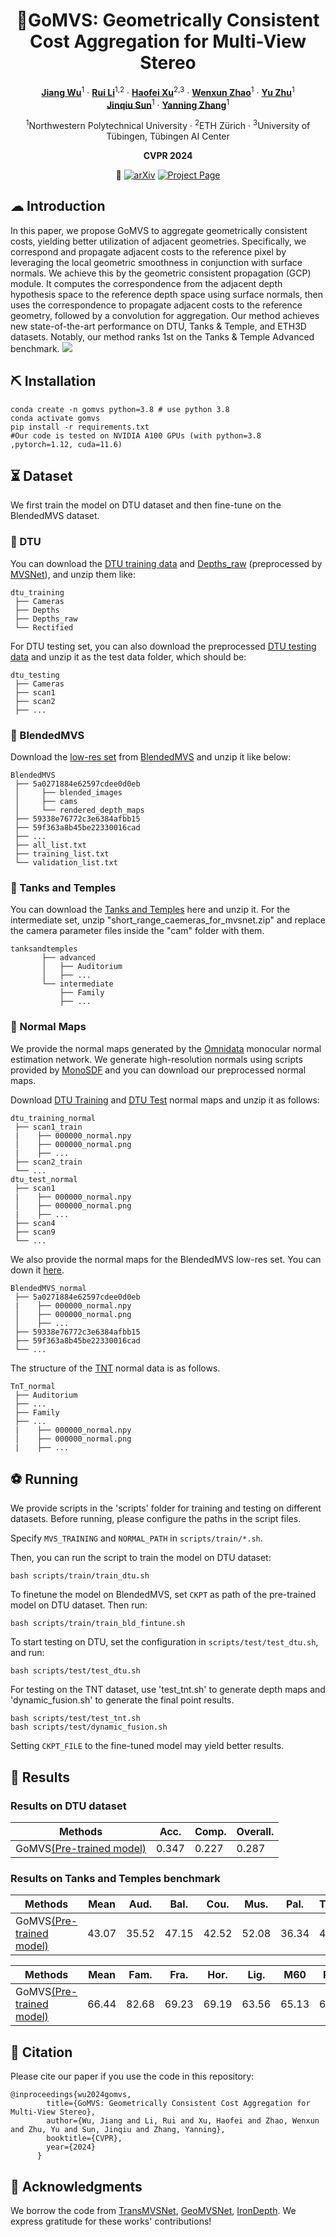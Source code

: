 
<div align="center">
<h1>🦿GoMVS: Geometrically Consistent Cost Aggregation for Multi-View Stereo</h1>

[**Jiang Wu**]()<sup>1</sup> · [**Rui Li**](https://ruili3.github.io/)<sup>1,2</sup> · [**Haofei Xu**](https://haofeixu.github.io)<sup>2,3</sup> · [**Wenxun Zhao**](https://github.com/adaxun/)<sup>1</sup> · [**Yu Zhu**]()<sup>1</sup> <br>
[**Jinqiu Sun**]()<sup>1</sup> · [**Yanning Zhang**]()<sup>1</sup>

<sup>1</sup>Northwestern Polytechnical University  · <sup>2</sup>ETH Zürich  · <sup>3</sup>University of Tübingen, Tübingen AI Center

**CVPR 2024**

💨
<a href='https://arxiv.org/abs/2404.07992'><img src='https://img.shields.io/badge/arXiv-GoMVS-red' alt='arXiv'></a>
<a href='https://wuuu3511.github.io/gomvs'><img src='https://img.shields.io/badge/Project_Page-GoMVS-yellow' alt='Project Page'></a>
</div>


## ☁ Introduction
In this paper,
we propose GoMVS to aggregate geometrically consistent costs, yielding better utilization of adjacent geometries. Specifically, we correspond and propagate adjacent costs to the reference pixel by leveraging the local geometric smoothness in conjunction with surface normals. We achieve this by the geometric consistent propagation (GCP) module. It computes the correspondence from the adjacent
depth hypothesis space to the reference depth space using surface normals, then uses the correspondence to propagate adjacent costs to the reference geometry, followed by a convolution for aggregation. Our method achieves new
state-of-the-art performance on DTU, Tanks & Temple, and ETH3D datasets. Notably, our method ranks 1st on the
Tanks & Temple Advanced benchmark.
![](assets/overview.png)


## ⛏ Installation
```
conda create -n gomvs python=3.8 # use python 3.8
conda activate gomvs
pip install -r requirements.txt
#Our code is tested on NVIDIA A100 GPUs (with python=3.8 ,pytorch=1.12, cuda=11.6)
```

## ⏳ Dataset
We first train the model on DTU dataset and then fine-tune on the BlendedMVS dataset.

### 💾	 DTU
You can download the [DTU training data](https://drive.google.com/file/d/1eDjh-_bxKKnEuz5h-HXS7EDJn59clx6V/view)
 and [Depths_raw](https://virutalbuy-public.oss-cn-hangzhou.aliyuncs.com/share/cascade-stereo/CasMVSNet/dtu_data/dtu_train_hr/Depths_raw.zip)
 (preprocessed by [MVSNet](https://github.com/YoYo000/MVSNet)), and unzip them like:
```
dtu_training
 ├── Cameras
 ├── Depths
 ├── Depths_raw
 └── Rectified
```
For DTU testing set, you can also download the preprocessed [DTU testing data](https://drive.google.com/open?id=135oKPefcPTsdtLRzoDAQtPpHuoIrpRI_) and unzip it as the test data folder, which should be:
```
dtu_testing                            
 ├── Cameras                  
 ├── scan1                   
 ├── scan2               
 ├── ...
```
### 💾	 BlendedMVS
Download the [low-res set](https://drive.google.com/file/d/1ilxls-VJNvJnB7IaFj7P0ehMPr7ikRCb/view) from [BlendedMVS](https://github.com/YoYo000/BlendedMVS) and unzip it like below:

```
BlendedMVS
 ├── 5a0271884e62597cdee0d0eb
 │     ├── blended_images
 │     ├── cams
 │     └── rendered_depth_maps
 ├── 59338e76772c3e6384afbb15
 ├── 59f363a8b45be22330016cad
 ├── ...
 ├── all_list.txt
 ├── training_list.txt
 └── validation_list.txt
```
### 💾	 Tanks and Temples
You can download the [Tanks and Temples](https://drive.google.com/file/d/1YArOJaX9WVLJh4757uE8AEREYkgszrCo/view) here and unzip it. 
For the intermediate set, unzip "short_range_caemeras_for_mvsnet.zip" and replace the camera parameter files inside the "cam" folder with them.
```
tanksandtemples                            
       ├── advanced                   
       │   ├── Auditorium         
       │   ├── ...    
       └── intermediate  
           ├── Family
           ├── ... 
 ```
### 💾	 Normal Maps
We provide the normal maps generated by the [Omnidata](https://github.com/EPFL-VILAB/omnidata) monocular normal estimation network.
We generate high-resolution normals using scripts provided by [MonoSDF](https://github.com/autonomousvision/monosdf) and you can download our preprocessed normal maps.

Download [DTU Training](https://pan.baidu.com/s/1rck2X0bEDpD2Nbu1PjB56w?pwd=pswc) and [DTU Test](https://pan.baidu.com/s/1gNeNcHZvtMKI74sSsbY5QA?pwd=asdg) normal maps and unzip it as follows:
```
dtu_training_normal
 ├── scan1_train
 |    ├── 000000_normal.npy         
 │    ├── 000000_normal.png
 |    ├── ...
 ├── scan2_train
 └── ...
dtu_test_normal
 ├── scan1
 |    ├── 000000_normal.npy         
 │    ├── 000000_normal.png
 |    ├── ...
 ├── scan4
 ├── scan9
 └── ...
```
We also provide the normal maps for the BlendedMVS low-res set.
You can down it [here](https://pan.baidu.com/s/188SLzwcu309_ehp9DYp5Mg?pwd=h5qr).
```
BlendedMVS_normal                             
 ├── 5a0271884e62597cdee0d0eb
 |    ├── 000000_normal.npy         
 │    ├── 000000_normal.png
 │    ├── ...
 ├── 59338e76772c3e6384afbb15
 ├── 59f363a8b45be22330016cad
 └── ...
```
The structure of the [TNT](https://pan.baidu.com/s/17i2wOzl0s0uwF2SMXL3tnQ?pwd=f67q) normal data is as follows.
```
TnT_normal
 ├── Auditorium         
 ├── ...    
 ├── Family
 ├── ... 
 |    ├── 000000_normal.npy         
 │    ├── 000000_normal.png
 |    ├── ...
```


## ⚽ Running
We provide scripts in the 'scripts' folder for training and testing on different datasets. 
Before running, please configure the paths in the script files.

Specify ``MVS_TRAINING`` and ``NORMAL_PATH`` in ``scripts/train/*.sh``.

Then, you can run the script to train the model on DTU dataset:
```
bash scripts/train/train_dtu.sh
```
To finetune the model on BlendedMVS, set ``CKPT`` as path of the pre-trained model on DTU dataset. Then run:
```
bash scripts/train/train_bld_fintune.sh
```

To start testing on DTU, set the configuration in ``scripts/test/test_dtu.sh``,
and run:
```
bash scripts/test/test_dtu.sh
```
For testing on the TNT dataset, use 'test_tnt.sh' to generate depth maps and 'dynamic_fusion.sh' to generate the final point results.
```
bash scripts/test/test_tnt.sh
bash scripts/test/dynamic_fusion.sh
```
Setting ``CKPT_FILE`` to the fine-tuned model may yield better results.


## 📖 Results
### Results on DTU dataset <a id="section_dtu"></a>

|  Methods | Acc.   | Comp.  | Overall. |
|-------|--------|--------|----------|
| GoMVS[(Pre-trained model)](https://drive.google.com/file/d/1e-rSIQAWMkjt7Ymk7feKnbN8PQvJs8_g/view?usp=drive_link)| 0.347| 0.227| 0.287|


### Results on Tanks and Temples benchmark <a id="section_tnt"></a>

| Methods| Mean | Aud.| Bal.| Cou.| Mus.| Pal.| Temp.| 
|--------|--------|--------|---------|--------|------------|--------|---------|
| GoMVS[(Pre-trained model)](https://drive.google.com/file/d/19Dk3eraHtWR2qYFyh7ilWEkmysxSftT4/view?usp=drive_link)| 43.07 |35.52| 47.15 |42.52 |52.08 |36.34 |44.82|

| Methods| Mean | Fam.| Fra.| Hor.| Lig.| M60| Pan.| Pla.| Tra.|
|--------|--------|--------|---------|--------|------------|--------|---------|--------|---------|
| GoMVS[(Pre-trained model)](https://drive.google.com/file/d/19Dk3eraHtWR2qYFyh7ilWEkmysxSftT4/view?usp=drive_link)| 66.44|82.68 | 69.23| 69.19|63.56| 65.13| 62.10|58.81|60.80|

## 📰 Citation
 
Please cite our paper if you use the code in this repository:
```
@inproceedings{wu2024gomvs,
        title={GoMVS: Geometrically Consistent Cost Aggregation for Multi-View Stereo},
        author={Wu, Jiang and Li, Rui and Xu, Haofei and Zhao, Wenxun and Zhu, Yu and Sun, Jinqiu and Zhang, Yanning},
        booktitle={CVPR},
        year={2024}
      }
```

## 📨 Acknowledgments
We borrow the code from [TransMVSNet](https://github.com/megvii-research/TransMVSNet), [GeoMVSNet](https://github.com/doubleZ0108/GeoMVSNet), [IronDepth](https://github.com/baegwangbin/IronDepth). We express gratitude for these works' contributions!
